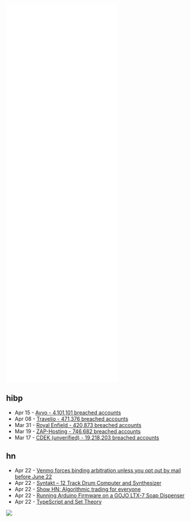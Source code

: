 ![Metrics](https://raw.githubusercontent.com/phixion/phixion/master/metrics.svg)

## hibp

<!--
for https://github.com/phixion/phixion/blob/main/.github/workflows/feeds.yml
-->
<!--START_SECTION:haveibeenpwnd-->
- Apr 15 - [Avvo - 4,101,101 breached accounts](https://haveibeenpwned.com/PwnedWebsites#Avvo)
- Apr 08 - [Travelio - 471,376 breached accounts](https://haveibeenpwned.com/PwnedWebsites#Travelio)
- Mar 31 - [Royal Enfield - 420,873 breached accounts](https://haveibeenpwned.com/PwnedWebsites#RoyalEnfield)
- Mar 19 - [ZAP-Hosting - 746,682 breached accounts](https://haveibeenpwned.com/PwnedWebsites#ZAPHosting)
- Mar 17 - [CDEK (unverified) - 19,218,203 breached accounts](https://haveibeenpwned.com/PwnedWebsites#CDEK)
<!--END_SECTION:haveibeenpwnd-->

## hn

<!--
for https://github.com/phixion/phixion/blob/main/.github/workflows/feeds.yml
-->
<!--START_SECTION:hn-->
- Apr 22 - [Venmo forces binding arbitration unless you opt out by mail before June 22](https://help.venmo.com/hc/en-us/articles/360062640153)
- Apr 22 - [Syntakt – 12 Track Drum Computer and Synthesizer](https://www.elektron.se/products/syntakt/)
- Apr 22 - [Show HN: Algorithmic trading for everyone](https://justfor.fund)
- Apr 22 - [Running Arduino Firmware on a GOJO LTX-7 Soap Dispenser](https://github.com/zapta/misc/tree/master/soap_dispenser)
- Apr 22 - [TypeScript and Set Theory](https://ivov.dev/notes/typescript-and-set-theory)
<!--END_SECTION:hn-->

<!--
for https://yhype.me
-->
![](https://hit.yhype.me/github/profile?user_id=13013670)
